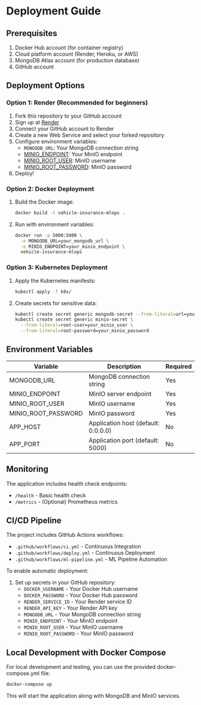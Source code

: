 # Deployment Guide

## Prerequisites

1. Docker Hub account (for container registry)
2. Cloud platform account (Render, Heroku, or AWS)
3. MongoDB Atlas account (for production database)
4. GitHub account

## Deployment Options

### Option 1: Render (Recommended for beginners)

1. Fork this repository to your GitHub account
2. Sign up at [Render](https://render.com/)
3. Connect your GitHub account to Render
4. Create a new Web Service and select your forked repository
5. Configure environment variables:
   - `MONGODB_URL`: Your MongoDB connection string
   - [MINIO_ENDPOINT](file://e:\Codecademy\MLOps\MLOps_project\src\constants\__init__.py#L24-L24): Your MinIO endpoint
   - [MINIO_ROOT_USER](file://e:\Codecademy\MLOps\MLOps_project\src\constants\__init__.py#L25-L25): MinIO username
   - [MINIO_ROOT_PASSWORD](file://e:\Codecademy\MLOps\MLOps_project\src\constants\__init__.py#L26-L26): MinIO password
6. Deploy!

### Option 2: Docker Deployment

1. Build the Docker image:
   ```bash
   docker build -t vehicle-insurance-mlops .
   ```

2. Run with environment variables:
   ```bash
   docker run -p 5000:5000 \
     -e MONGODB_URL=your_mongodb_url \
     -e MINIO_ENDPOINT=your_minio_endpoint \
     vehicle-insurance-mlops
   ```

### Option 3: Kubernetes Deployment

1. Apply the Kubernetes manifests:
   ```bash
   kubectl apply -f k8s/
   ```

2. Create secrets for sensitive data:
   ```bash
   kubectl create secret generic mongodb-secret --from-literal=url=your_mongodb_url
   kubectl create secret generic minio-secret \
     --from-literal=root-user=your_minio_user \
     --from-literal=root-password=your_minio_password
   ```

## Environment Variables

| Variable | Description | Required |
|----------|-------------|----------|
| MONGODB_URL | MongoDB connection string | Yes |
| MINIO_ENDPOINT | MinIO server endpoint | Yes |
| MINIO_ROOT_USER | MinIO username | Yes |
| MINIO_ROOT_PASSWORD | MinIO password | Yes |
| APP_HOST | Application host (default: 0.0.0.0) | No |
| APP_PORT | Application port (default: 5000) | No |

## Monitoring

The application includes health check endpoints:
- `/health` - Basic health check
- `/metrics` - (Optional) Prometheus metrics

## CI/CD Pipeline

The project includes GitHub Actions workflows:
- `.github/workflows/ci.yml` - Continuous Integration
- `.github/workflows/deploy.yml` - Continuous Deployment
- `.github/workflows/ml-pipeline.yml` - ML Pipeline Automation

To enable automatic deployment:
1. Set up secrets in your GitHub repository:
   - `DOCKER_USERNAME` - Your Docker Hub username
   - `DOCKER_PASSWORD` - Your Docker Hub password
   - `RENDER_SERVICE_ID` - Your Render service ID
   - `RENDER_API_KEY` - Your Render API key
   - `MONGODB_URL` - Your MongoDB connection string
   - `MINIO_ENDPOINT` - Your MinIO endpoint
   - `MINIO_ROOT_USER` - Your MinIO username
   - `MINIO_ROOT_PASSWORD` - Your MinIO password

## Local Development with Docker Compose

For local development and testing, you can use the provided docker-compose.yml file:

```bash
docker-compose up
```

This will start the application along with MongoDB and MinIO services.